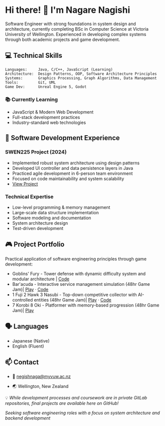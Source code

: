 # Hi there! 👋 I'm Nagare Nagishi
Software Engineer with strong foundations in system design and architecture, currently completing BSc in Computer Science at Victoria University of Wellington. Experienced in developing complex systems through both academic projects and game development.

## 💻 Technical Skills
```
Languages:     Java, C/C++, JavaScript (Learning)
Architecture:  Design Patterns, OOP, Software Architecture Principles
Systems:       Graphics Processing, Graph Algorithms, Data Management
Tools:         Git, UML
Game Dev:      Unreal Engine 5, Godot
```

### 📚 Currently Learning
- JavaScript & Modern Web Development
- Full-stack development practices
- Industry-standard web technologies

## 🔧 Software Development Experience
### SWEN225 Project (2024)
- Implemented robust system architecture using design patterns
- Developed UI controller and data persistence layers in Java
- Practiced agile development in 6-person team environment
- Focused on code maintainability and system scalability
- [View Project](https://github.com/NagareNegishi/LarryCroftsAdventures)

### Technical Expertise
- Low-level programming & memory management
- Large-scale data structure implementation
- Software modeling and documentation
- System architecture design
- Test-driven development

## 🎮 Project Portfolio
Practical application of software engineering principles through game development:
- Goblins' Fury - Tower defense with dynamic difficulty system and modular architecture | [Code](https://github.com/NagareNegishi/Tower-Defense-CGRA252)
- Bar'acuda - Interactive service management simulation (48hr Game Jam)| [Play](https://games-for-people.itch.io/baracuda) · [Code](https://github.com/NagareNegishi/GGJ-Bar-acuda)
- 1 Fuji 2 Hawk 3 Nasubi - Top-down competitive collector with AI-controlled entities (48hr Game Jam)| [Play](https://negimakushi.itch.io/1-fuji-2-hawk-3-nasubi) · [Code](https://github.com/NagareNegishi/Game-jam2)
- 7 Korobi 8 Oki - Platformer with memory-based progression (48hr Game Jam)| [Play](https://negimakushi.itch.io/7-korobi-8-oki)

## 🗣️ Languages
- Japanese (Native)
- English (Fluent)

## 📫 Contact
- 📧 [negishnaga@myvuw.ac.nz](mailto:negishnaga@myvuw.ac.nz)
<!-- - 📱 021-089-84570 -->
- 🌏 Wellington, New Zealand

💡 *While development processes and coursework are in private GitLab repositories, final projects are available here on GitHub!*

*Seeking software engineering roles with a focus on system architecture and backend development*
